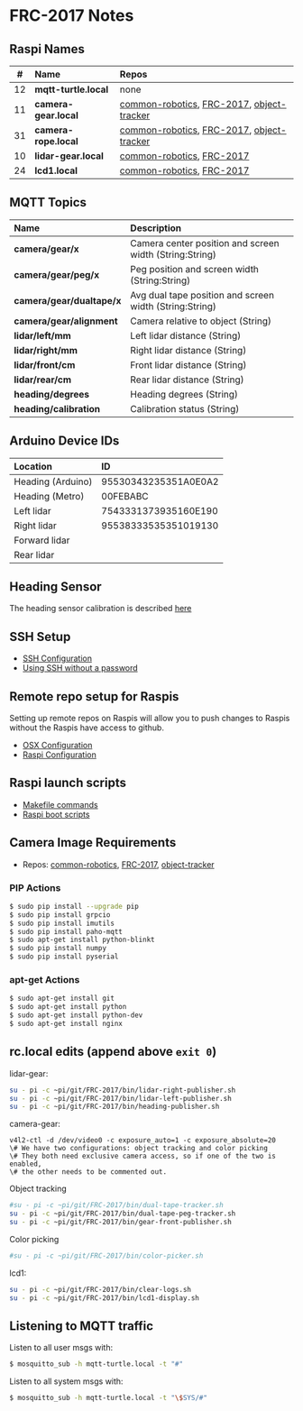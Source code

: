 # FRC-2017 Notes

## Raspi Names

| #   | Name                       | Repos                                              |
|:---:|:---------------------------|:---------------------------------------------------|
| 12  | **mqtt-turtle.local**      | none                                               |
| 11  | **camera-gear.local**      | [common-robotics](https://github.com/athenian-robotics/common-robotics), [FRC-2017](https://github.com/athenian-robotics/FRC-2017), [object-tracker](https://github.com/athenian-robotics/object-tracking)          |
| 31  | **camera-rope.local**      | [common-robotics](https://github.com/athenian-robotics/common-robotics), [FRC-2017](https://github.com/athenian-robotics/FRC-2017), [object-tracker](https://github.com/athenian-robotics/object-tracking)          |
| 10  | **lidar-gear.local**       | [common-robotics](https://github.com/athenian-robotics/common-robotics), [FRC-2017](https://github.com/athenian-robotics/FRC-2017)                          |
| 24  | **lcd1.local**             | [common-robotics](https://github.com/athenian-robotics/common-robotics), [FRC-2017](https://github.com/athenian-robotics/FRC-2017) |

## MQTT Topics 
| Name                      | Description                                             |
|:--------------------------|:--------------------------------------------------------|
|**camera/gear/x**          | Camera center position and screen width (String:String) |
|**camera/gear/peg/x**      | Peg position and screen width (String:String)           |
|**camera/gear/dualtape/x** | Avg dual tape position and screen width (String:String) |
|**camera/gear/alignment**  | Camera relative to object (String)                      |
|**lidar/left/mm**          | Left lidar distance (String)                            |
|**lidar/right/mm**         | Right lidar distance (String)                           |
|**lidar/front/cm**         | Front lidar distance (String)                           |
|**lidar/rear/cm**          | Rear lidar distance (String)                            |
|**heading/degrees**        | Heading degrees (String)                                |
|**heading/calibration**    | Calibration status (String)                             |

## Arduino Device IDs
| Location                  | ID                                                      |
|:--------------------------|:--------------------------------------------------------|
|Heading (Arduino)          | 95530343235351A0E0A2                                    |
|Heading (Metro)            | 00FEBABC                                                |
|Left lidar                 | 7543331373935160E190                                    |
|Right lidar                | 95538333535351019130                                    |
|Forward lidar              |                                                         |
|Rear lidar                 |                                                         |


## Heading Sensor

The heading sensor calibration is described [here](https://learn.adafruit.com/bno055-absolute-orientation-sensor-with-raspberry-pi-and-beaglebone-black/webgl-example?embeds=allow#sensor-calibration)

## SSH Setup

* [SSH Configuration](https://github.com/athenian-robotics/FRC-2017/wiki/SSH-configuration-file)
* [Using SSH without a password](https://github.com/athenian-robotics/FRC-2017/wiki/Using-SSH-without-a-password)


## Remote repo setup for Raspis

Setting up remote repos on Raspis will allow you to push changes to Raspis without the Raspis
have access to github.

* [OSX Configuration](https://github.com/athenian-robotics/FRC-2017/wiki/OSX-configuration-for-remote-repos)
* [Raspi Configuration](https://github.com/athenian-robotics/FRC-2017/wiki/Raspi-configuration-for-remote-repos)


## Raspi launch scripts

* [Makefile commands](https://github.com/athenian-robotics/FRC-2017/wiki/Makefile-commands)
* [Raspi boot scripts](https://github.com/athenian-robotics/FRC-2017/wiki/Raspi-boot-scripts)

## Camera Image Requirements

* Repos: [common-robotics](https://github.com/athenian-robotics/common-robotics), [FRC-2017](https://github.com/athenian-robotics/FRC-2017), [object-tracker](https://github.com/athenian-robotics/object-tracking)  

### PIP Actions
```bash
$ sudo pip install --upgrade pip
$ sudo pip install grpcio
$ sudo pip install imutils
$ sudo pip install paho-mqtt
$ sudo apt-get install python-blinkt
$ sudo pip install numpy
$ sudo pip install pyserial
```

### apt-get Actions
```bash
$ sudo apt-get install git
$ sudo apt-get install python
$ sudo apt-get install python-dev
$ sudo apt-get install nginx
```



## rc.local edits (append above ```exit 0```)

lidar-gear:

```bash
su - pi -c ~pi/git/FRC-2017/bin/lidar-right-publisher.sh
su - pi -c ~pi/git/FRC-2017/bin/lidar-left-publisher.sh
su - pi -c ~pi/git/FRC-2017/bin/heading-publisher.sh
```
camera-gear:
  
```bash# Tune exposure on camera
v4l2-ctl -d /dev/video0 -c exposure_auto=1 -c exposure_absolute=20
\# We have two configurations: object tracking and color picking
\# They both need exclusive camera access, so if one of the two is enabled,
\# the other needs to be commented out.
```
 Object tracking
```bash
#su - pi -c ~pi/git/FRC-2017/bin/dual-tape-tracker.sh
su - pi -c ~pi/git/FRC-2017/bin/dual-tape-peg-tracker.sh
su - pi -c ~pi/git/FRC-2017/bin/gear-front-publisher.sh
```
 Color picking
```bash
#su - pi -c ~pi/git/FRC-2017/bin/color-picker.sh
```

lcd1:

```bash
su - pi -c ~pi/git/FRC-2017/bin/clear-logs.sh
su - pi -c ~pi/git/FRC-2017/bin/lcd1-display.sh
```

## Listening to MQTT traffic

Listen to all user msgs with:

```bash
$ mosquitto_sub -h mqtt-turtle.local -t "#"
```

Listen to all system msgs with:

```bash
$ mosquitto_sub -h mqtt-turtle.local -t "\$SYS/#"
```

